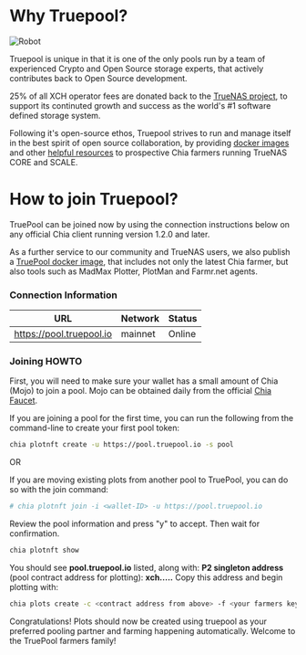 # Why Truepool?

![Robot](/assets/img/robots/robot1.png)

Truepool is unique in that it is one of the only pools run by a team of experienced Crypto and Open Source storage experts, that actively contributes back to Open Source development.

25% of all XCH operator fees are donated back to the [TrueNAS project](http://www.truenas.com "TrueNAS project"), to support its continuted growth and success as the world's #1 software defined storage system.

Following it's open-source ethos, Truepool strives to run and manage itself in the best spirit of open source collaboration, by providing [docker images](https://www.truepool.io/kb/truepool-docker-image/) and other [helpful resources](https://github.com/kmoore134/iocage-plugin-chia) to prospective Chia farmers running TrueNAS CORE and SCALE.

# How to join Truepool?

TruePool can be joined now by using the connection instructions below on any official Chia client running version 1.2.0 and later.

As a further service to our community and TrueNAS users, we also publish a [TruePool docker image](https://www.truepool.io/kb/truepool-docker-image/), that includes not only the latest Chia farmer, but also tools such as MadMax Plotter, PlotMan and Farmr.net agents. 

### Connection Information

| URL  | Network | Status |
| ------------ | ------------ | ------------ |
| https://pool.truepool.io | mainnet | Online |

### Joining HOWTO

First, you will need to make sure your wallet has a small amount of Chia (Mojo) to join a pool. Mojo can be obtained daily from the official [Chia Faucet](https://faucet.chia.net/ "Chia Faucet"). 

If you are joining a pool for the first time, you can run the following from the command-line to create your first pool token:

```bash
chia plotnft create -u https://pool.truepool.io -s pool
```

OR

If you are moving existing plots from another pool to TruePool, you can do so with the join command:

```bash
# chia plotnft join -i <wallet-ID> -u https://pool.truepool.io
```


Review the pool information and press "y" to accept. Then wait for confirmation.

```bash
chia plotnft show
```
You should see **pool.truepool.io** listed, along with:
**P2 singleton address** (pool contract address for plotting): **xch.....**
Copy this address and begin plotting with:
```bash
chia plots create -c <contract address from above> -f <your farmers key> [other options]
```

Congratulations! Plots should now be created using truepool as your preferred pooling partner and farming happening automatically. Welcome to the TruePool farmers family!
